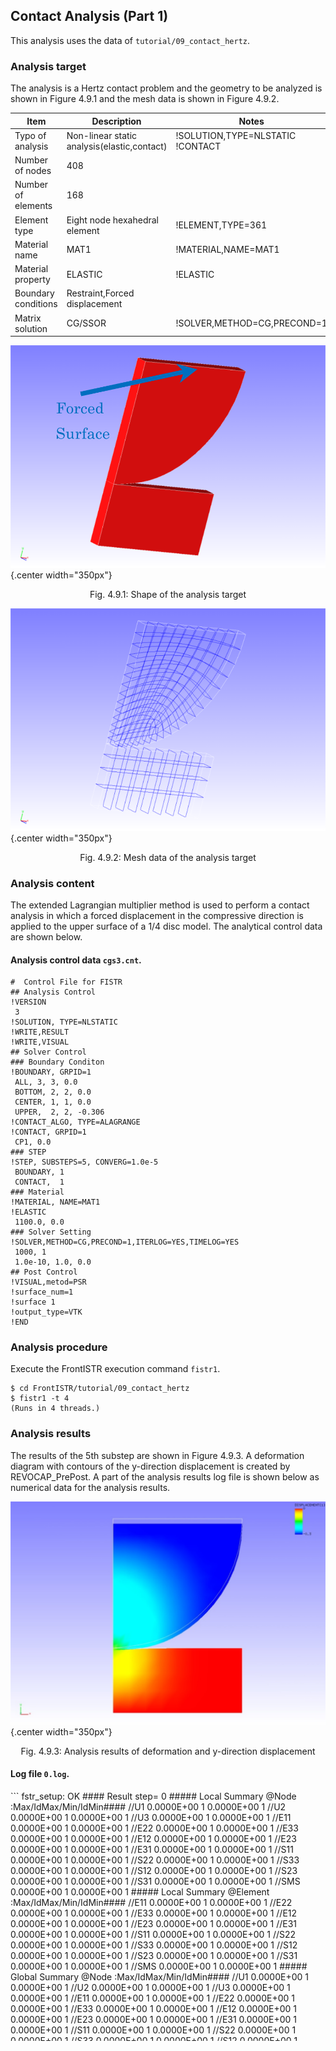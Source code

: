 ## Contact Analysis (Part 1)

This analysis uses the data of `tutorial/09_contact_hertz`.

### Analysis target

The analysis is a Hertz contact problem and the geometry to be analyzed is shown in Figure 4.9.1 and the mesh data is shown in Figure 4.9.2.

 | Item              | Description                               | Notes                           | Reference |
 |-------------------|-------------------------------------------|---------------------------------|-----------|
 |Typo of analysis   |Non-linear static analysis(elastic,contact)|!SOLUTION,TYPE=NLSTATIC  !CONTACT|           |
 |Number of nodes    |408                                        |                                 |           |
 |Number of elements |168                                        |                                 |           |
 |Element type       |Eight node hexahedral element              |!ELEMENT,TYPE=361                |           |
 |Material name      |MAT1                                       |!MATERIAL,NAME=MAT1              |           |
 |Material property  |ELASTIC                                    |!ELASTIC                         |           |
 |Boundary conditions|Restraint,Forced displacement              |                                 |           |
 |Matrix solution    |CG/SSOR                                    |!SOLVER,METHOD=CG,PRECOND=1      |           |

![Shape of the analysis target](./media/tutorial09_01.png){.center width="350px"}
<div style="text-align: center;">
Fig. 4.9.1: Shape of the analysis target
</div>

![Mesh data of the analysis target](./media/tutorial09_02.png){.center width="350px"}
<div style="text-align: center;">
Fig. 4.9.2: Mesh data of the analysis target
</div>

### Analysis content

The extended Lagrangian multiplier method is used to perform a contact analysis in which a forced displacement in the compressive direction is applied to the upper surface of a 1/4 disc model. The analytical control data are shown below.

#### Analysis control data `cgs3.cnt`.

```
#  Control File for FISTR
## Analysis Control
!VERSION
 3
!SOLUTION, TYPE=NLSTATIC
!WRITE,RESULT
!WRITE,VISUAL
## Solver Control
### Boundary Conditon
!BOUNDARY, GRPID=1
 ALL, 3, 3, 0.0
 BOTTOM, 2, 2, 0.0
 CENTER, 1, 1, 0.0
 UPPER,  2, 2, -0.306
!CONTACT_ALGO, TYPE=ALAGRANGE
!CONTACT, GRPID=1
 CP1, 0.0
### STEP
!STEP, SUBSTEPS=5, CONVERG=1.0e-5
 BOUNDARY, 1
 CONTACT,  1
### Material
!MATERIAL, NAME=MAT1
!ELASTIC
 1100.0, 0.0
### Solver Setting
!SOLVER,METHOD=CG,PRECOND=1,ITERLOG=YES,TIMELOG=YES
 1000, 1
 1.0e-10, 1.0, 0.0
## Post Control
!VISUAL,metod=PSR
!surface_num=1
!surface 1
!output_type=VTK
!END
```

### Analysis procedure

Execute the FrontISTR execution command `fistr1`.

```
$ cd FrontISTR/tutorial/09_contact_hertz
$ fistr1 -t 4
(Runs in 4 threads.)
```

### Analysis results

The results of the 5th substep are shown in Figure 4.9.3. A deformation diagram with contours of the y-direction displacement is created by REVOCAP_PrePost. A part of the analysis results log file is shown below as numerical data for the analysis results.

![Analysis results of deformation and y-direction displacement](./media/tutorial09_03.png){.center width="350px"}
<div style="text-align: center;">
Fig. 4.9.3: Analysis results of deformation and y-direction displacement
</div>

#### Log file `0.log`.

<div style="height: 400px; overflow-y: scroll;">
```
 fstr_setup: OK
#### Result step=     0
 ##### Local Summary @Node    :Max/IdMax/Min/IdMin####
 //U1    0.0000E+00         1  0.0000E+00         1
 //U2    0.0000E+00         1  0.0000E+00         1
 //U3    0.0000E+00         1  0.0000E+00         1
 //E11   0.0000E+00         1  0.0000E+00         1
 //E22   0.0000E+00         1  0.0000E+00         1
 //E33   0.0000E+00         1  0.0000E+00         1
 //E12   0.0000E+00         1  0.0000E+00         1
 //E23   0.0000E+00         1  0.0000E+00         1
 //E31   0.0000E+00         1  0.0000E+00         1
 //S11   0.0000E+00         1  0.0000E+00         1
 //S22   0.0000E+00         1  0.0000E+00         1
 //S33   0.0000E+00         1  0.0000E+00         1
 //S12   0.0000E+00         1  0.0000E+00         1
 //S23   0.0000E+00         1  0.0000E+00         1
 //S31   0.0000E+00         1  0.0000E+00         1
 //SMS   0.0000E+00         1  0.0000E+00         1
 ##### Local Summary @Element :Max/IdMax/Min/IdMin####
 //E11   0.0000E+00         1  0.0000E+00         1
 //E22   0.0000E+00         1  0.0000E+00         1
 //E33   0.0000E+00         1  0.0000E+00         1
 //E12   0.0000E+00         1  0.0000E+00         1
 //E23   0.0000E+00         1  0.0000E+00         1
 //E31   0.0000E+00         1  0.0000E+00         1
 //S11   0.0000E+00         1  0.0000E+00         1
 //S22   0.0000E+00         1  0.0000E+00         1
 //S33   0.0000E+00         1  0.0000E+00         1
 //S12   0.0000E+00         1  0.0000E+00         1
 //S23   0.0000E+00         1  0.0000E+00         1
 //S31   0.0000E+00         1  0.0000E+00         1
 //SMS   0.0000E+00         1  0.0000E+00         1
 ##### Global Summary @Node    :Max/IdMax/Min/IdMin####
 //U1    0.0000E+00         1  0.0000E+00         1
 //U2    0.0000E+00         1  0.0000E+00         1
 //U3    0.0000E+00         1  0.0000E+00         1
 //E11   0.0000E+00         1  0.0000E+00         1
 //E22   0.0000E+00         1  0.0000E+00         1
 //E33   0.0000E+00         1  0.0000E+00         1
 //E12   0.0000E+00         1  0.0000E+00         1
 //E23   0.0000E+00         1  0.0000E+00         1
 //E31   0.0000E+00         1  0.0000E+00         1
 //S11   0.0000E+00         1  0.0000E+00         1
 //S22   0.0000E+00         1  0.0000E+00         1
 //S33   0.0000E+00         1  0.0000E+00         1
 //S12   0.0000E+00         1  0.0000E+00         1
 //S23   0.0000E+00         1  0.0000E+00         1
 //S31   0.0000E+00         1  0.0000E+00         1
 //SMS   0.0000E+00         1  0.0000E+00         1
 ##### Global Summary @Element :Max/IdMax/Min/IdMin####
 //E11   0.0000E+00         1  0.0000E+00         1
 //E22   0.0000E+00         1  0.0000E+00         1
 //E33   0.0000E+00         1  0.0000E+00         1
 //E12   0.0000E+00         1  0.0000E+00         1
 //E23   0.0000E+00         1  0.0000E+00         1
 //E31   0.0000E+00         1  0.0000E+00         1
 //S11   0.0000E+00         1  0.0000E+00         1
 //S22   0.0000E+00         1  0.0000E+00         1
 //S33   0.0000E+00         1  0.0000E+00         1
 //S12   0.0000E+00         1  0.0000E+00         1
 //S23   0.0000E+00         1  0.0000E+00         1
 //S31   0.0000E+00         1  0.0000E+00         1
 //SMS   0.0000E+00         1  0.0000E+00         1

 ...

#### Result step=     5
 ##### Local Summary @Node    :Max/IdMax/Min/IdMin####
 //U1    1.3079E-02        31 -4.1442E-02        54
 //U2    4.9597E-03      1008 -3.0604E-01        69
 //U3    0.0000E+00         1  0.0000E+00         1
 //E11   7.1171E-03      1049 -4.7627E-02         1
 //E22   2.0644E-03      1012 -5.3428E-02        50
 //E33   9.3301E-03        50 -4.0103E-03        54
 //E12   4.3231E-02      1000 -2.7666E-02        54
 //E23   1.3028E-12      1046 -1.2515E-12         2
 //E31   3.5660E-13        48 -2.1028E-12        51
 //S11   7.9455E+00      1049 -4.9987E+01         1
 //S22   2.2819E+00      1012 -5.3282E+01        50
 //S33   1.1359E+01        50 -4.4937E+00        54
 //S12   2.0802E+01      1000 -1.4668E+01        54
 //S23   6.7682E-10      1046 -6.3666E-10         2
 //S31   2.0235E-10        48 -1.1497E-09        51
 //SMS   6.0944E+01      1000  1.0198E-01        69
 ##### Local Summary @Element :Max/IdMax/Min/IdMin####
 //E11   4.6311E-03      1024 -3.5443E-02         8
 //E22   1.7091E-03      1031 -5.4262E-02         8
 //E33   1.5903E-04         7 -1.6631E-05       101
 //E12   1.8590E-02      1009 -2.6073E-02        14
 //E23   1.5204E-13      1000 -4.1521E-13        16
 //E31   1.3902E-13         5 -8.2391E-13         7
 //S11   5.2516E+00      1024 -3.8099E+01         8
 //S22   1.8872E+00      1031 -5.5262E+01         8
 //S33   2.2824E-01         7 -1.8263E-02       101
 //S12   9.8516E+00      1009 -1.3352E+01        14
 //S23   7.8767E-11      1000 -2.1075E-10        16
 //S31   7.7553E-11         5 -4.4780E-10         7
 //SMS   4.9470E+01         8  2.4786E-01      1007
 ##### Global Summary @Node    :Max/IdMax/Min/IdMin####
 //U1    1.3079E-02        31 -4.1442E-02        54
 //U2    4.9597E-03      1008 -3.0604E-01        69
 //U3    0.0000E+00         1  0.0000E+00         1
 //E11   7.1171E-03      1049 -4.7627E-02         1
 //E22   2.0644E-03      1012 -5.3428E-02        50
 //E33   9.3301E-03        50 -4.0103E-03        54
 //E12   4.3231E-02      1000 -2.7666E-02        54
 //E23   1.3028E-12      1046 -1.2515E-12         2
 //E31   3.5660E-13        48 -2.1028E-12        51
 //S11   7.9455E+00      1049 -4.9987E+01         1
 //S22   2.2819E+00      1012 -5.3282E+01        50
 //S33   1.1359E+01        50 -4.4937E+00        54
 //S12   2.0802E+01      1000 -1.4668E+01        54
 //S23   6.7682E-10      1046 -6.3666E-10         2
 //S31   2.0235E-10        48 -1.1497E-09        51
 //SMS   6.0944E+01      1000  1.0198E-01        69
 ##### Global Summary @Element :Max/IdMax/Min/IdMin####
 //E11   4.6311E-03      1024 -3.5443E-02         8
 //E22   1.7091E-03      1031 -5.4262E-02         8
 //E33   1.5903E-04         7 -1.6631E-05       101
 //E12   1.8590E-02      1009 -2.6073E-02        14
 //E23   1.5204E-13      1000 -4.1521E-13        16
 //E31   1.3902E-13         5 -8.2391E-13         7
 //S11   5.2516E+00      1024 -3.8099E+01         8
 //S22   1.8872E+00      1031 -5.5262E+01         8
 //S33   2.2824E-01         7 -1.8263E-02       101
 //S12   9.8516E+00      1009 -1.3352E+01        14
 //S23   7.8767E-11      1000 -2.1075E-10        16
 //S31   7.7553E-11         5 -4.4780E-10         7
 //SMS   4.9470E+01         8  2.4786E-01      1007
```
</div>

